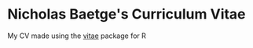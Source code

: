 # Nicholas Baetge's Curriculum Vitae

My CV made using the [vitae](https://github.com/ropenscilabs/vitae) package for R

